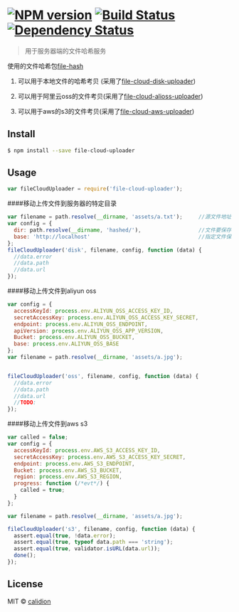#  [![NPM version][npm-image]][npm-url] [![Build Status][travis-image]][travis-url] [![Dependency Status][daviddm-image]][daviddm-url]

> 用于服务器端的文件哈希服务

使用的文件哈希包[file-hash](https://github.com/file-cloud/file-hash)

1. 可以用于本地文件的哈希考贝 (采用了[file-cloud-disk-uploader](https://github.com/file-cloud/file-cloud-disk-uploader)) 

2. 可以用于阿里云oss的文件考贝(采用了[file-cloud-alioss-uploader](https://github.com/file-cloud/file-cloud-alioss-uploader)) 

3. 可以用于aws的s3的文件考贝(采用了[file-cloud-aws-uploader](https://github.com/file-cloud/file-cloud-aws-uploader)) 




## Install

```sh
$ npm install --save file-cloud-uploader
```


## Usage

```js
var fileCloudUploader = require('file-cloud-uploader');
```


####移动上传文件到服务器的特定目录


```js
var filename = path.resolve(__dirname, 'assets/a.txt');     //源文件地址
var config = {
  dir: path.resolve(__dirname, 'hashed/'),                  //文件要保存的地址
  base: 'http://localhost'                                  //指定文件保存后的域名地址，加上文件名组成可访问的文件地址
};
fileCloudUploader('disk', filename, config, function (data) {
  //data.error
  //data.path
  //data.url
});
```

####移动上传文件到aliyun oss

```js
var config = {
  accessKeyId: process.env.ALIYUN_OSS_ACCESS_KEY_ID,
  secretAccessKey: process.env.ALIYUN_OSS_ACCESS_KEY_SECRET,
  endpoint: process.env.ALIYUN_OSS_ENDPOINT,
  apiVersion: process.env.ALIYUN_OSS_APP_VERSION,
  Bucket: process.env.ALIYUN_OSS_BUCKET,
  base: process.env.ALIYUN_OSS_BASE
};
var filename = path.resolve(__dirname, 'assets/a.jpg');


fileCloudUploader('oss', filename, config, function (data) {
  //data.error
  //data.path
  //data.url
  //TODO:
});
```

####移动上传文件到aws s3

```js
var called = false;
var config = {
  accessKeyId: process.env.AWS_S3_ACCESS_KEY_ID,
  secretAccessKey: process.env.AWS_S3_ACCESS_KEY_SECRET,
  endpoint: process.env.AWS_S3_ENDPOINT,
  Bucket: process.env.AWS_S3_BUCKET,
  region: process.env.AWS_S3_REGION,
  progress: function (/*evt*/) {
    called = true;
  }
};

var filename = path.resolve(__dirname, 'assets/a.jpg');

fileCloudUploader('s3', filename, config, function (data) {
  assert.equal(true, !data.error);
  assert.equal(true, typeof data.path === 'string');
  assert.equal(true, validator.isURL(data.url));
  done();
});
```


## License

MIT © [calidion](blog.3gcnbeta.com)


[npm-image]: https://badge.fury.io/js/file-cloud-uploader.svg
[npm-url]: https://npmjs.org/package/file-cloud-uploader
[travis-image]: https://travis-ci.org/file-cloud/file-cloud-uploader.svg?branch=master
[travis-url]: https://travis-ci.org/file-cloud/file-cloud-uploader
[daviddm-image]: https://david-dm.org/file-cloud/file-cloud-uploader.svg?theme=shields.io
[daviddm-url]: https://david-dm.org/file-cloud/file-cloud-uploader
